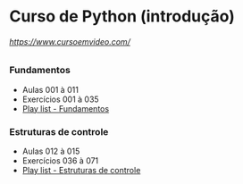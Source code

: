 # Curso de Python (introdução)
###### https://www.cursoemvideo.com/
### Fundamentos
*   Aulas 001 à 011
*   Exercícios 001 à 035
*   [Play list - Fundamentos](https://www.youtube.com/playlist?list=PLHz_AreHm4dlKP6QQCekuIPky1CiwmdI6&disable_polymer=true)
### Estruturas de controle
*   Aulas 012 à 015
*   Exercícios 036 à 071
*   [Play list - Estruturas de controle](https://www.youtube.com/playlist?list=PLHz_AreHm4dk_nZHmxxf_J0WRAqy5Czye)
